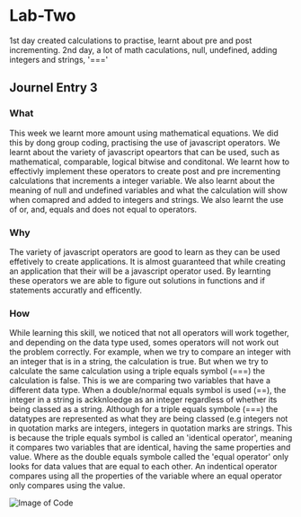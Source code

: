 # Lab-Two

1st day created calculations to practise, learnt about pre and post incrementing.
2nd day, a lot of math caculations, null, undefined, adding integers and strings, '==='

## Journel Entry 3

### What

This week we learnt more amount using mathematical equations. We did this by dong group coding, practising the use of javascript operators. We learnt about the variety of javascript opeartors that can be used, such as mathematical, comparable, logical bitwise and conditonal. We learnt how to effectivly implement these operators to create post and pre incrementing calculations that increments a integer variable. We also learnt about the meaning of null and undefined variables and what the calculation will show when comapred and added to integers and strings. We also learnt the use of or, and, equals and does not equal to operators.

### Why

The variety of javascript operators are good to learn as they can be used effetively to create applications. It is almost guaranteed that while creating an application that their will be a javascript operator used. By learnting these operators we are able to figure out solutions in functions and if statements accuratly and efficently.

### How

While learning this skill, we noticed that not all operators will work together, and depending on the data type used, somes operators will not work out the problem correctly. For example, when we try to compare an integer with an integer that is in a string, the calculation is true. But when we try to calculate the same calculation using a triple equals symbol (===) the calculation is false. This is we are comparing two variables that have a different data type. When a double/normal equals symbol is used (==), the integer in a string is ackknloedge as an integer regardless of whether its being classed as a string. Although for a triple equals symbole (===) the datatypes are represented as what they are being classed (e.g integers not in quotation marks are integers, integers in quotation marks are strings. This is because the triple equals symbol is called an 'identical operator', meaning it compares two variables that are identical, having the same properties and value. Where as the double equals symbole called the 'equal operator' only looks for data values that are equal to each other. An indentical operator compares using all the properties of the variable where an equal operator only compares using the value.

![Image of Code](https://octodex.github.com/images/yaktocat.png)
